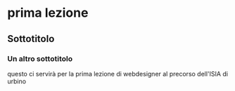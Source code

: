 # prima lezione
## Sottotitolo
### Un altro sottotitolo

questo ci servirà per la prima lezione di webdesigner al precorso dell'ISIA di urbino
